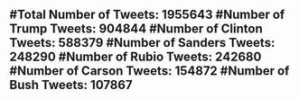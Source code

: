 #Total Number of Tweets: 1955643 
#Number of Trump Tweets: 904844
#Number of Clinton Tweets: 588379
#Number of Sanders Tweets: 248290
#Number of Rubio Tweets: 242680
#Number of Carson Tweets: 154872
#Number of Bush Tweets: 107867
---
